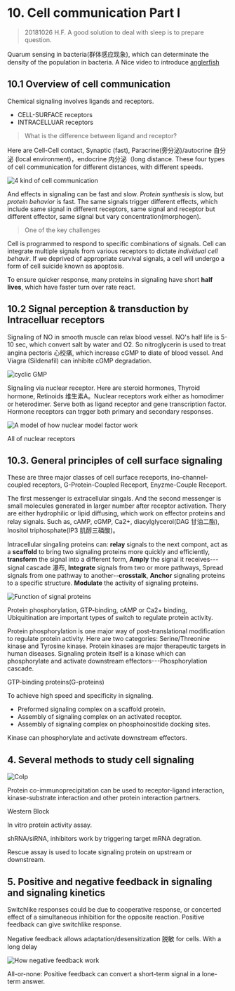 # 10. Cell communication Part I
> 20181026 H.F.
> A good solution to deal with sleep is to prepare question.

Quarum sensing in bacteria(群体感应现象), which can determinate the density of
the population in bacteria.
A Nice video to introduce
[anglerfish](https://video.nationalgeographic.com/video/weirdest-angler-fish)


## 10.1 Overview of cell communication
Chemical signaling involves ligands and receptors.

+ CELL-SURFACE receptors
+ INTRACELLUAR receptors

> What is the difference between ligand and receptor?

Here are Cell-Cell contact, Synaptic (fast), Paracrine(旁分泌)/autocrine 自分泌
(local environment)，endocrine 内分泌（long distance. These four types of cell
communication for different distances, with different speeds.

![4 kind of cell communication](10/Cellcommunication.png)

And effects in signaling can be fast and slow. _Protein synthesis_ is slow, but
_protein behavior_ is fast. The same signals trigger different effects, which
include same signal in different receptors, same signal and receptor but
different effector, same signal but vary concentration(morphogen).

> One of the key challenges 

Cell is programmed to respond to specific combinations of signals. Cell can
integrate multiple signals from various receptors to dictate _individual cell
behavir_. If we deprived of appropriate survival signals, a cell will undergo
a form of cell suicide known as apoptosis.

To ensure quicker response, many proteins in signaling have short **half lives**,
which have faster turn over rate react.


## 10.2 Signal perception & transduction by Intracelluar receptors
Signaling of NO in smooth muscle can relax blood vessel. NO's half life is
5-10 sec, which convert salt by water and O2. So nitroglycerin is used to treat
angina pectoris 心绞痛, which increase cGMP to diate of blood vessel. And Viagra
(Sildenafil) can inhibite cGMP degradation.

![cyclic GMP](10/cGMP.png)

Signaling via nuclear receptor. Here are steroid hormones, Thyroid hormone,
Retinoids 维生素A。Nuclear receptors work either as homodimer or heterodimer.
Serve both as ligand receptor and gene transcription factor. Hormone receptors
can trgger both primary and secondary responses.

![A model of how nuclear model factor work](10/Nuclearmodel.png)

All of nuclear receptors 

## 10.3. General principles of cell surface signaling
These are three major classes of cell surface receports, ino-channel-coupled
receptors, G-Protein-Coupled Receport, Enyzme-Couple Receport.

The first messenger is extracellular singals. And the second messenger is small
molecules generated in larger number after receptor activation. Thery are either
hydrophilic or lipid diffusing, which work on effector proteins and relay
signals. Such as, cAMP, cGMP, Ca2+, diacylglycerol(DAG 甘油二酯), Inositol
triphosphate(IP3 肌醇三磷酸)。

Intracellular singaling proteins can: **relay** signals to the next compont,
act as a **scaffold** to bring two signaling proteins more quickly and
efficiently, **transform** the signal into a different form, **Amply** the
signal it receives---signal cascade 瀑布, **Integrate** signals from two or more
pathways, Spread signals from one pathway to another--**crosstalk**, **Anchor**
signaling proteins to a specific structure. **Modulate** the activity of
signaling proteins.

![Function of signal proteins](10/Function.png)

Protein phosphorylation, GTP-binding, cAMP or Ca2+ binding, Ubiquitination
are important types of switch to regulate protein activity.

Protein phosphorylation is one major way of post-translational modification
to regulate protein activity. Here are two categories: Serine/Threonine
kinase and Tyrosine kinase. Protein kinases are major therapeutic targets in
human diseases. Signaling protein itself is a kinase which can phosphorylate
and activate downstream effectors---Phosphorylation cascade.

GTP-binding proteins(G-proteins)

To achieve high speed and specificity in signaling.
- Preformed signaling complex on a scaffold protein.
- Assembly of signaling complex on an activated receptor.
- Assembly of signaling complex on phosphoinositide docking sites.

Kinase can phosphorylate and activate downstream effectors.


## 4. Several methods to study cell signaling

![CoIp](10/CoIp.svg)

Protein co-immunoprecipitation can be used to receptor-ligand interaction,
kinase-substrate interaction and other protein interaction partners.

Western Block

In vitro protein activity assay.

shRNA/siRNA, inhibitors work by triggering target mRNA degration.

Rescue assay is used to locate signaling protein on upstream or downstream.


## 5. Positive and negative feedback in signaling and signaling kinetics

Switchlike responses could be due to cooperative response, or concerted effect
of a simultaneous inhibition for the opposite reaction. Positive feedback can
give switchlike response.

Negative feedback allows adaptation/desensitization 脱敏 for cells. With a long
delay

![How negative feedback work](10/Negativefeedback.png)


All-or-none: Positive feedback can convert a short-term signal in a lone-term
answer.


